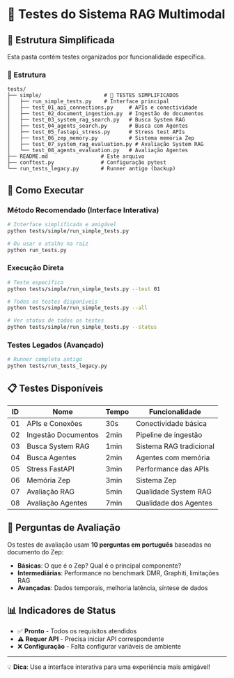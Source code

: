 # 🧪 Testes do Sistema RAG Multimodal

## 🎯 Estrutura Simplificada

Esta pasta contém testes organizados por funcionalidade específica.

### 📁 Estrutura

```
tests/
├── simple/                    # 🎯 TESTES SIMPLIFICADOS
│   ├── run_simple_tests.py    # Interface principal
│   ├── test_01_api_connections.py     # APIs e conectividade
│   ├── test_02_document_ingestion.py  # Ingestão de documentos
│   ├── test_03_system_rag_search.py   # Busca System RAG
│   ├── test_04_agents_search.py       # Busca com Agentes
│   ├── test_05_fastapi_stress.py      # Stress test APIs
│   ├── test_06_zep_memory.py          # Sistema memória Zep
│   ├── test_07_system_rag_evaluation.py # Avaliação System RAG
│   └── test_08_agents_evaluation.py   # Avaliação Agentes
├── README.md                 # Este arquivo
├── conftest.py               # Configuração pytest
└── run_tests_legacy.py       # Runner antigo (backup)
```

## 🚀 Como Executar

### Método Recomendado (Interface Interativa)

```bash
# Interface simplificada e amigável
python tests/simple/run_simple_tests.py

# Ou usar o atalho na raiz
python run_tests.py
```

### Execução Direta

```bash
# Teste específico
python tests/simple/run_simple_tests.py --test 01

# Todos os testes disponíveis
python tests/simple/run_simple_tests.py --all

# Ver status de todos os testes
python tests/simple/run_simple_tests.py --status
```

### Testes Legados (Avançado)

```bash
# Runner completo antigo
python tests/run_tests_legacy.py
```

## 📋 Testes Disponíveis

| ID | Nome | Tempo | Funcionalidade |
|----|------|-------|----------------|
| 01 | APIs e Conexões | 30s | Conectividade básica |
| 02 | Ingestão Documentos | 2min | Pipeline de ingestão |
| 03 | Busca System RAG | 1min | Sistema RAG tradicional |
| 04 | Busca Agentes | 2min | Agentes com memória |
| 05 | Stress FastAPI | 3min | Performance das APIs |
| 06 | Memória Zep | 3min | Sistema Zep |
| 07 | Avaliação RAG | 5min | Qualidade System RAG |
| 08 | Avaliação Agentes | 7min | Qualidade dos Agentes |

## 🎯 Perguntas de Avaliação

Os testes de avaliação usam **10 perguntas em português** baseadas no documento do Zep:

- **Básicas**: O que é o Zep? Qual é o principal componente?
- **Intermediárias**: Performance no benchmark DMR, Graphiti, limitações RAG
- **Avançadas**: Dados temporais, melhoria latência, síntese de dados

## 📊 Indicadores de Status

- ✅ **Pronto** - Todos os requisitos atendidos
- ⚠️ **Requer API** - Precisa iniciar API correspondente
- ❌ **Configuração** - Falta configurar variáveis de ambiente

---

💡 **Dica**: Use a interface interativa para uma experiência mais amigável!